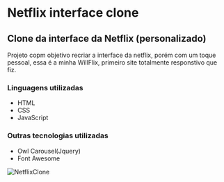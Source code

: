 # Netflix interface clone

## Clone da interface da Netflix (personalizado)

Projeto copm objetivo recriar a interface da netflix, porém com um toque pessoal, essa é a minha WillFlix, primeiro site totalmente responstivo que fiz.

### Linguagens utilizadas

* HTML
* CSS
* JavaScript

### Outras tecnologias utilizadas

* Owl Carousel(Jquery)
* Font Awesome


![NetflixClone](https://github.com/WillSantosss/Imgs/blob/master/Netflix.JPG)
